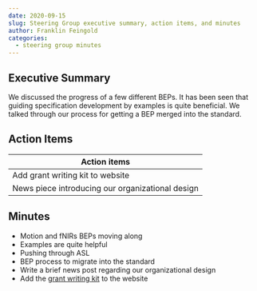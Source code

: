 ```yaml
---
date: 2020-09-15
slug: Steering Group executive summary, action items, and minutes
author: Franklin Feingold
categories:
  - steering group minutes
---
```


<!-- more -->

## Executive Summary

We discussed the progress of a few different BEPs. It has been seen that guiding specification development by examples is quite beneficial. We talked through our process for getting a BEP merged into the standard.

## Action Items

| Action items                                     |
| ------------------------------------------------ |
| Add grant writing kit to website                 |
| News piece introducing our organizational design |

## Minutes

- Motion and fNIRs BEPs moving along
- Examples are quite helpful
- Pushing through ASL
- BEP process to migrate into the standard
- Write a brief news post regarding our organizational design
- Add the [grant writing kit](https://docs.google.com/document/d/1Q7JTOvUqt05YQfnbvGoP1SZQy_CGkNEVcsVZeS4D5_o/edit#) to the website
